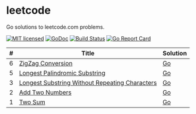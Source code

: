 # leetcode
Go solutions to leetcode.com problems.

[![MIT licensed](https://img.shields.io/badge/license-MIT-blue.svg)](LICENSE)
[![GoDoc](https://godoc.org/github.com/yuhu/leetcode?status.png)](https://godoc.org/github.com/yuhu/leetcode)
[![Build Status](https://travis-ci.org/yuhu/leetcode.svg?branch=master)](https://travis-ci.org/yuhu/leetcode)
[![Go Report Card](https://goreportcard.com/badge/github.com/yuhu/leetcode)](https://goreportcard.com/report/github.com/yuhu/leetcode)

| # | Title | Solution |
|---| ----- | -------- |
| 6 | [ZigZag Conversion](https://leetcode.com/problems/zigzag-conversion/) | [Go](problems/6.ZigZag/) |
| 5 | [Longest Palindromic Substring](https://leetcode.com/problems/longest-palindromic-substring/) | [Go](problems/5.PalindromicSubstr/) |
| 3 | [Longest Substring Without Repeating Characters](https://leetcode.com/problems/longest-substring-without-repeating-characters/) | [Go](problems/3.LongestSubstr/) |
| 2 | [Add Two Numbers](https://leetcode.com/problems/add-two-numbers/) | [Go](problems/2.AddTwoNumbers/) |
| 1 | [Two Sum](https://leetcode.com/problems/two-sum/) | [Go](problems/1.TwoSum/) |
